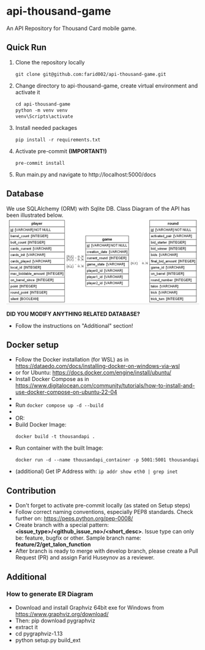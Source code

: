 # api-thousand-game
An API Repository for Thousand Card mobile game.

## Quick Run
1. Clone the repository locally
   ```
   git clone git@github.com:farid002/api-thousand-game.git
   ```
2. Change directory to api-thousand-game, create virtual environment and activate it
   ```
   cd api-thousand-game
   python -m venv venv
   venv\Scripts\activate
   ```
3. Install needed packages
   ```
   pip install -r requirements.txt
   ```
4. Activate pre-commit **(IMPORTANT!)**
   ```
   pre-commit install
   ```
5. Run main.py and navigate to http://localhost:5000/docs


## Database
We use SQLAlchemy (ORM) with Sqlite DB.
Class Diagram of the API has been illustrated below.
![Alt Text](assets/er-diagram.jpg)

**DID YOU MODIFY ANYTHING RELATED DATABASE?**
 - Follow the instructions on "Additional" section!

## Docker setup
- Follow the Docker installation (for WSL) as in https://dataedo.com/docs/installing-docker-on-windows-via-wsl
- or for Ubuntu: https://docs.docker.com/engine/install/ubuntu/
- Install Docker Compose as in https://www.digitalocean.com/community/tutorials/how-to-install-and-use-docker-compose-on-ubuntu-22-04 
- 
- Run `docker compose up -d --build`
- 
- OR:
- Build Docker Image: 
   ```
   docker build -t thousandapi .
   ```
- Run container with the built Image: 
   ```
   docker run -d --name thousandapi_container -p 5001:5001 thousandapi
   ```
- (additional) Get IP Address with: ```ip addr show eth0 | grep inet```
## Contribution
- Don't forget to activate pre-commit locally (as stated on Setup steps)
- Follow correct naming conventions, especially PEP8 standards. Check further on: https://peps.python.org/pep-0008/
- Create branch with a special pattern: **<issue_type>/<github_issue_no>/<short_desc>**. Issue type can only be: feature, bugfix or other. Sample branch name: **feature/2/get_talon_function**
- After branch is ready to merge with develop branch, please create a Pull Request (PR) and assign Farid Huseynov as a reviewer.

## Additional
### How to generate ER Diagram
 - Download and install Graphviz 64bit exe for Windows from https://www.graphviz.org/download/ 
 - Then: pip download pygraphviz
 - extract it
 - cd pygraphviz-1.13
 - python setup.py build_ext 